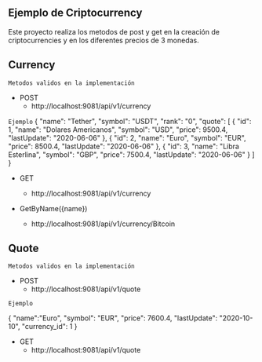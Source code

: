 ## Ejemplo de Criptocurrency
Este proyecto  realiza los metodos de post y get en la creación de criptocurrencies y en los diferentes precios de 3 monedas.
## Currency
``Metodos validos en la implementación``
* POST
    * http://localhost:9081/api/v1/currency

``Ejemplo``
{
  "name": "Tether",
  "symbol": "USDT",
  "rank": "0",
  "quote": [
    {
      "id": 1,
      "name": "Dolares Americanos",
      "symbol": "USD",
      "price": 9500.4,
      "lastUpdate": "2020-06-06"
    },
    {
      "id": 2,
      "name": "Euro",
      "symbol": "EUR",
      "price": 8500.4,
      "lastUpdate": "2020-06-06"
    },
    {
      "id": 3,
      "name": "Libra Esterlina",
      "symbol": "GBP",
      "price": 7500.4,
      "lastUpdate": "2020-06-06"
    }
  ]
}


* GET
    * http://localhost:9081/api/v1/currency
    
* GetByName({name})
    * http://localhost:9081/api/v1/currency/Bitcoin
    
    
## Quote
``Metodos validos en la implementación``
* POST
    * http://localhost:9081/api/v1/quote
    
``Ejemplo``

{
	"name":"Euro",
	"symbol": "EUR",
	"price": 7600.4,
	"lastUpdate": "2020-10-10",
	"currency_id": 1
}


* GET
    * http://localhost:9081/api/v1/quote
